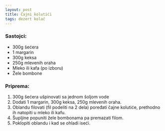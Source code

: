 ```yaml
---
layout: post
title: Čajni kolutići
tags: dezert kolač
---
```


### Sastojci:

* 300g šećera
* 1 margarin
* 300g keksa
* 250g mlevenih oraha
* Mleko ili kafa (po izboru)
* Žele bombone

### Priprema:

1. 300g šećera ušpinovati sa jednom šoljom vode
2. Dodati 1 margarin, 300g keksa, 250g mlevenih oraha.
3. Oblandu filovati (fil podeliti na 2 dela) poređati čajne kolutiće, prethodno ih natopiti u mleko ili kafu.
4. Šupljine popuniti žele bombonama pa premazati filom.
5. Poklopiti oblandu i kad se ohladi iseći.